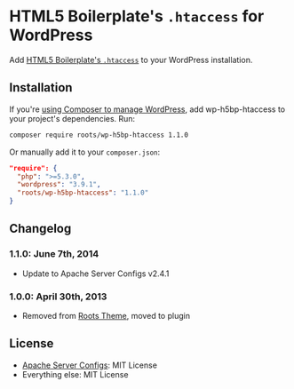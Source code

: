 # HTML5 Boilerplate's `.htaccess` for WordPress

Add [HTML5 Boilerplate's `.htaccess`](https://github.com/h5bp/server-configs-apache) to your WordPress installation.

## Installation

If you're [using Composer to manage WordPress](http://roots.io/using-composer-with-wordpress/), add wp-h5bp-htaccess to your project's dependencies. Run:

```sh
composer require roots/wp-h5bp-htaccess 1.1.0
```

Or manually add it to your `composer.json`:

```json
"require": {
  "php": ">=5.3.0",
  "wordpress": "3.9.1",
  "roots/wp-h5bp-htaccess": "1.1.0"
}
```

## Changelog

### 1.1.0: June 7th, 2014
* Update to Apache Server Configs v2.4.1

### 1.0.0: April 30th, 2013
* Removed from [Roots Theme](http://www.rootstheme.com/), moved to plugin

## License

* [Apache Server Configs](https://github.com/h5bp/server-configs-apache): MIT License
* Everything else: MIT License
